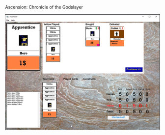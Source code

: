 Ascension: Chronicle of the Godslayer

![alt text](https://raw.githubusercontent.com/vb6coder/vb6-games/main/Ascension/ss.png?raw=true)
